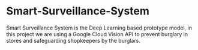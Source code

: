 # Smart-Surveillance-System
Smart Surveillance System is the Deep Learning based prototype model, in this project we are using a Google Cloud Vision API to prevent burglary in stores and safeguarding shopkeepers by the burglars.
